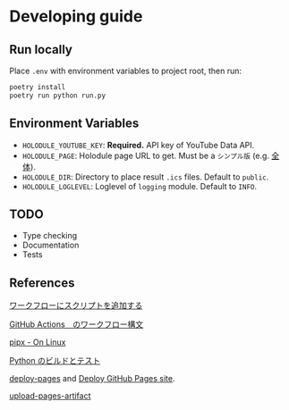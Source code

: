 # Developing guide

## Run locally

Place `.env` with environment variables to project root, then run:

```sh
poetry install
poetry run python run.py
```

## Environment Variables

- `HOLODULE_YOUTUBE_KEY`: **Required.** API key of YouTube Data API.
- `HOLODULE_PAGE`: Holodule page URL to get.  Must be a `シンプル版` (e.g. [全
  体](https://schedule.hololive.tv/simple "hololive production")).
- `HOLODULE_DIR`: Directory to place result `.ics` files.  Default to `public`.
- `HOLODULE_LOGLEVEL`: Loglevel of `logging` module. Default to `INFO`.

## TODO

* Type checking
* Documentation
* Tests

## References

[ワークフローにスクリプトを追加する](https://docs.github.com/ja/actions/writing-workflows/choosing-what-your-workflow-does/adding-scripts-to-your-workflow "GitHub")

[GitHub Actions　のワークフロー構文](https://docs.github.com/ja/actions/writing-workflows/workflow-syntax-for-github-actions "GitHub")

[pipx - On Linux](https://github.com/pypa/pipx?tab=readme-ov-file#on-linux "GitHub")

[Python のビルドとテスト](https://docs.github.com/ja/actions/use-cases-and-examples/building-and-testing/building-and-testing-python "GitHub")

[deploy-pages](https://github.com/actions/deploy-pages "GitHub") and [Deploy GitHub Pages site](https://github.com/marketplace/actions/deploy-github-pages-site "GitHub").

[upload-pages-artifact](https://github.com/actions/upload-pages-artifact "GitHub")
